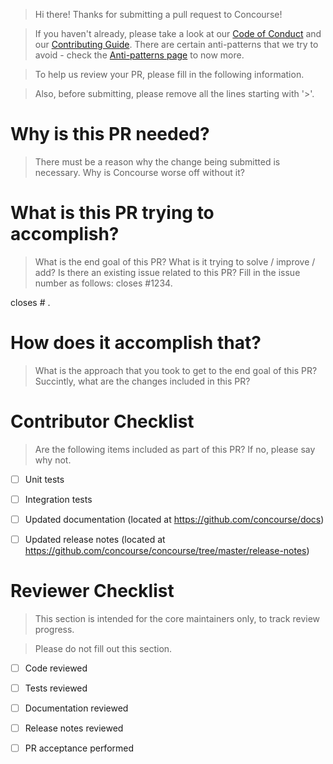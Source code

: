 > Hi there! Thanks for submitting a pull request to Concourse!

> If you haven't already, please take a look at our [Code of Conduct] and our
> [Contributing Guide]. There are certain anti-patterns that we try to avoid -
> check the [Anti-patterns page] to now more.

> To help us review your PR, please fill in the following information.

> Also, before submitting, please remove all the lines starting with '>'.


[Code of Conduct]: https://github.com/concourse/concourse/blob/master/CODE_OF_CONDUCT.md
[Contributing Guide]: https://github.com/concourse/concourse/blob/master/CONTRIBUTING.md
[Anti-patterns page]: https://github.com/concourse/concourse/wiki/Anti-Patterns


# Why is this PR needed?

> There must be a reason why the change being submitted is necessary.
> Why is Concourse worse off without it?



# What is this PR trying to accomplish?

> What is the end goal of this PR?
> What is it trying to solve / improve / add?
> Is there an existing issue related to this PR? Fill in the issue number as follows: closes #1234.

closes # .


# How does it accomplish that?

> What is the approach that you took to get to the end goal of this PR?
> Succintly, what are the changes included in this PR?



# Contributor Checklist

> Are the following items included as part of this PR? If no, please say why not.

- [ ] Unit tests
- [ ] Integration tests
- [ ] Updated documentation (located at https://github.com/concourse/docs)
- [ ] Updated release notes (located at https://github.com/concourse/concourse/tree/master/release-notes)


# Reviewer Checklist

> This section is intended for the core maintainers only, to track review progress.

> Please do not fill out this section.

- [ ] Code reviewed
- [ ] Tests reviewed
- [ ] Documentation reviewed
- [ ] Release notes reviewed
- [ ] PR acceptance performed

